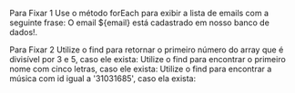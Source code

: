 Para Fixar 1
  Use o método forEach para exibir a lista de emails com a seguinte frase: O email ${email} está cadastrado em nosso banco de dados!.

Para Fixar 2
  Utilize o find para retornar o primeiro número do array que é divisível por 3 e 5, caso ele exista:
  Utilize o find para encontrar o primeiro nome com cinco letras, caso ele exista:
  Utilize o find para encontrar a música com id igual a '31031685', caso ela exista:
